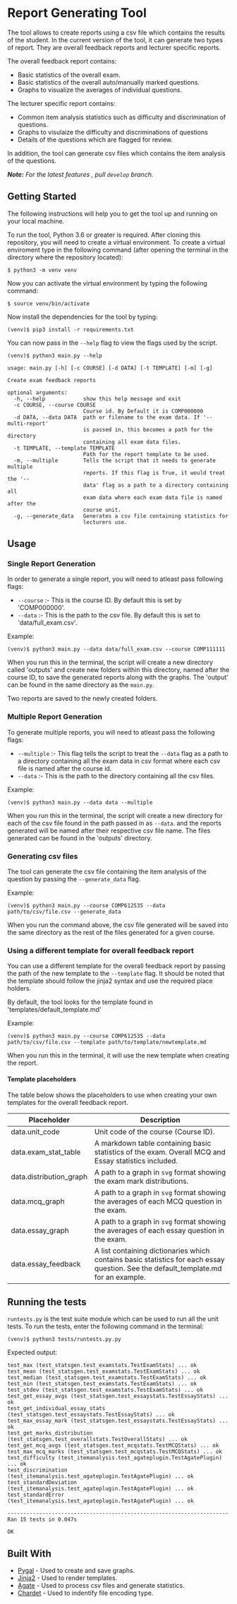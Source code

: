 # Report Generating Tool

The tool allows to create reports using a csv file which contains the results of the student. In the current version of the tool, it can generate two types of report. They are overall feedback reports and lecturer specific reports.

The overall feedback report contains:
* Basic statistics of the overall exam.
* Basic statistics of the overall auto/manually marked questions.
* Graphs to visualize the averages of individual questions.

The lecturer specific report contains:
* Common item analysis statistics such as difficulty and discrimination of questions.
* Graphs to visulaize the difficulty and discriminations of questions
* Details of the questions which are flagged for review.

In addition, the tool can generate csv files which contains the item analysis of the questions.

*__Note:__ For the latest features , pull `develop` branch.*

## Getting Started
The following instructions will help you to get the tool up and running on your local machine.

To run the tool, Python 3.6 or greater is required. After cloning this repository, you will need to create a virtual environment. To create a virtual enviroment type in the following command (after opening the terminal in the directory where the repository located):

```
$ python3 -m venv venv
```

Now you can activate the virtual environment by typing the following command:
```
$ source venv/bin/activate
```

Now install the dependencies for the tool by typing:
```
(venv)$ pip3 install -r requirements.txt
```

You can now pass in the `--help` flag to view the flags used by the script.

```
(venv)$ python3 main.py --help

usage: main.py [-h] [-c COURSE] [-d DATA] [-t TEMPLATE] [-m] [-g]

Create exam feedback reports

optional arguments:
  -h, --help            show this help message and exit
  -c COURSE, --course COURSE
                        Course id. By Default it is COMP000000
  -d DATA, --data DATA  path or filename to the exam data. If '--multi-report'
                        is passed in, this becomes a path for the directory
                        containing all exam data files.
  -t TEMPLATE, --template TEMPLATE
                        Path for the report template to be used.
  -m, --multiple        Tells the script that it needs to generate multiple
                        reports. If this flag is True, it would treat the '--
                        data' flag as a path to a directory containing all
                        exam data where each exam data file is named after the
                        course unit.
  -g, --generate_data   Generates a csv file containing statistics for
                        lecturers use.
```

## Usage

### Single Report Generation
In order to generate a single report, you will need to atleast pass following flags:
* `--course` :- This is the course ID. By default this is set by 'COMP000000'.
* `--data` :- This is the path to the csv file. By default this is set to 'data/full_exam.csv'.

Example:
```
(venv)$ python3 main.py --data data/full_exam.csv --course COMP111111
```

When you run this in the terminal, the script will create a new directory called 'outputs' and create new folders within this directory, named after the course ID, to save the generated reports along with the graphs. The 'output' can be found in the same directory as the `main.py`.

Two reports are saved to the newly created folders.

### Multiple Report Generation

To generate multiple reports, you will need to atleast pass the following flags:
* `--multiple` :- This flag tells the script to treat the `--data` flag as a path to a directory containing all the exam data in csv format where each csv file is named after the course id.
* `--data` :- This is the path to the directory containing all the csv files.

Example:
```
(venv)$ python3 main.py --data data --multiple
```
When you run this in the terminal, the script will create a new directory for each of the csv file found in the path passed in as `--data`. and the reports generated will be named after their respective csv file name. The files generated can be found in the 'outputs' directory.

### Generating csv files

The tool can generate the csv file containing the item analysis of the question by passing the `--generate_data` flag.

Example:
```
(venv)$ python3 main.py --course COMP612535 --data path/to/csv/file.csv --generate_data
```

When you run the command above, the csv file generated will be saved into the same directory as the rest of the files generated for a given course.

### Using a different template for overall feedback report

You can use a different template for the overall feedback report by passing the path of the new template to the `--template` flag. It should be noted that the template should follow the jinja2 syntax and use the required place holders.

By default, the tool looks for the template found in 'templates/default_template.md'

Example:
```
(venv)$ python3 main.py --course COMP612535 --data path/to/csv/file.csv --template path/to/template/newtemplate.md
```

When you run this in the terminal, it will use the new template when creating the report.

#### Template placeholders

The table below shows the placeholders to use when creating your own templates for the overall feedback report.

| Placeholder             | Description                                                                                                                         |
|-------------------------|-------------------------------------------------------------------------------------------------------------------------------------|
| data.unit_code          | Unit code of the course (Course ID).                                                                                                |
| data.exam_stat_table    | A markdown table containing basic statistics of the exam. Overall MCQ and Essay statistics included.                                |  
| data.distribution_graph | A path to a graph in `svg` format showing the exam mark distributions.                                                              |
| data.mcq_graph          | A path to a graph in `svg` format showing the averages of each MCQ question in the exam.                                            |
| data.essay_graph        | A path to a graph in `svg` format showing the averages of each essay question in the exam.                                          |
| data.essay_feedback     | A list containing dictionaries which contains basic statistics for each essay question. See the default_template.md for an example. |

## Running the tests
`runtests.py` is the test suite module which can be used to run all the unit tests. To run the tests, enter the following command in the terminal:

```
(venv)$ python3 tests/runtests.py.py
```

Expected output:
```
test_max (test_statsgen.test_examstats.TestExamStats) ... ok
test_mean (test_statsgen.test_examstats.TestExamStats) ... ok
test_median (test_statsgen.test_examstats.TestExamStats) ... ok
test_min (test_statsgen.test_examstats.TestExamStats) ... ok
test_stdev (test_statsgen.test_examstats.TestExamStats) ... ok
test_get_essay_avgs (test_statsgen.test_essaystats.TestEssayStats) ... ok
test_get_individual_essay_stats (test_statsgen.test_essaystats.TestEssayStats) ... ok
test_max_essay_mark (test_statsgen.test_essaystats.TestEssayStats) ... ok
test_get_marks_distribution (test_statsgen.test_overallstats.TestOverallStats) ... ok
test_get_mcq_avgs (test_statsgen.test_mcqstats.TestMCQStats) ... ok
test_max_mcq_marks (test_statsgen.test_mcqstats.TestMCQStats) ... ok
test_difficulty (test_itemanalysis.test_agateplugin.TestAgatePlugin) ... ok
test_discrimination (test_itemanalysis.test_agateplugin.TestAgatePlugin) ... ok
test_standardDeviation (test_itemanalysis.test_agateplugin.TestAgatePlugin) ... ok
test_standardError (test_itemanalysis.test_agateplugin.TestAgatePlugin) ... ok

----------------------------------------------------------------------
Ran 15 tests in 0.047s

OK
```

## Built With

* [Pygal](http://www.pygal.org/en/stable/documentation/) - Used to create and save graphs.
* [Jinja2](https://jinja.palletsprojects.com/en/2.11.x/) - Used to render templates.
* [Agate](https://agate.readthedocs.io/en/1.6.1/) - Used to process csv files and generate statistics.
* [Chardet](https://chardet.readthedocs.io/en/latest/index.html) - Used to indentify file encoding type.
